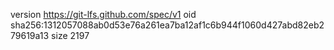 version https://git-lfs.github.com/spec/v1
oid sha256:1312057088ab0d53e76a261ea7ba12af1c6b944f1060d427abd82eb279619a13
size 2197
